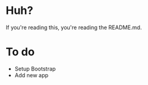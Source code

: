 # Huh?
If you're reading this, you're reading the README.md.
# To do
- Setup Bootstrap
- Add new app